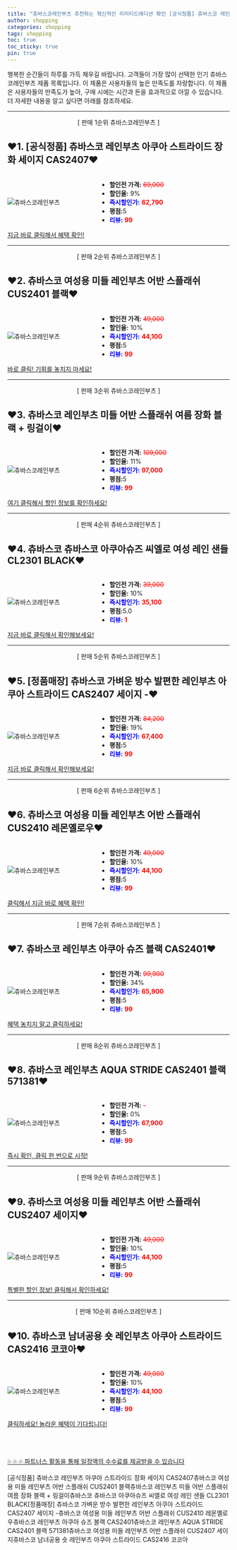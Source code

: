 ```yaml
---
title: "츄바스코레인부츠 추천하는 혁신적인 리미티드에디션 확인 [공식정품] 츄바스코 레인부츠 아쿠아 스트라이드"
author: shopping
categories: shopping
tags: shopping
toc: true
toc_sticky: true
pin: true
---
```

행복한 순간들이 하루를 가득 채우길 바랍니다. 고객들이 가장 많이 선택한 인기 츄바스코레인부츠 제품 목록입니다. 이 제품은 사용자들의 높은 만족도를 자랑합니다. 이 제품은 사용자들의 만족도가 높아, 구매 시에는 시간과 돈을 효과적으로 아낄 수 있습니다. 더 자세한 내용을 알고 싶다면 아래를 참조하세요.

---
<p class="toplist" style="margin: 0 auto; display: block; width: fit-content;">[ 판매 1순위 츄바스코레인부츠 ]</p>

<h2><strong>❤️1. [공식정품] 츄바스코 레인부츠 아쿠아 스트라이드 장화 세이지 CAS2407❤️</strong></h2>

<div style="display: flex; align-items: center;">
    <div style="flex: 0.4;">
        <img src="https://thumbnail7.coupangcdn.com/thumbnails/remote/230x230ex/image/vendor_inventory/5057/9aaad1e5606b0e4374412791ac35fc6846023729f2eafb4305bb2de987a5.jpg" alt="츄바스코레인부츠" style="max-width: 100%;">
    </div>
    <div style="flex: 0.6; margin-left: 10px;">
        <ul>
            <li><strong>할인전 가격:</strong> <del style="color: red;">69,000</del></li>
            <li><strong>할인율:</strong> 9%</li>
            <li><span style='color:blue'><strong>즉시할인가:</strong></span> <span style='color:red'><strong>62,790</strong></span></li>
            <li><strong>평점:</strong>5</li>
            <li><span style='color:blue'><strong>리뷰:</strong></span> <span style='color:red'><strong>99</strong></span></li>
        </ul>
    </div>
</div>
<div class="center">
    <a href="https://selin100587001.github.io?lptag=AF9450613&subid=githubio&pageKey=8105094960&traceid=V0-153&itemId=22937957848&vendorItemId=90542579650" class="myButton">
        지금 바로 클릭해서 혜택 확인!
    </a>
</div>


---
<p class="toplist" style="margin: 0 auto; display: block; width: fit-content;">[ 판매 2순위 츄바스코레인부츠 ]</p>

<h2><strong>❤️2. 츄바스코 여성용 미들 레인부츠 어반 스플래쉬 CUS2401 블랙❤️</strong></h2>

<div style="display: flex; align-items: center;">
    <div style="flex: 0.4;">
        <img src="https://thumbnail9.coupangcdn.com/thumbnails/remote/230x230ex/image/vendor_inventory/2d38/e12b1000497c26ee5192734324f10b14b11c4dbd46214e3ba89ad2510a26.jpg" alt="츄바스코레인부츠" style="max-width: 100%;">
    </div>
    <div style="flex: 0.6; margin-left: 10px;">
        <ul>
            <li><strong>할인전 가격:</strong> <del style="color: red;">49,000</del></li>
            <li><strong>할인율:</strong> 10%</li>
            <li><span style='color:blue'><strong>즉시할인가:</strong></span> <span style='color:red'><strong>44,100</strong></span></li>
            <li><strong>평점:</strong>5</li>
            <li><span style='color:blue'><strong>리뷰:</strong></span> <span style='color:red'><strong>99</strong></span></li>
        </ul>
    </div>
</div>
<div class="center">
    <a href="https://selin100587001.github.io?lptag=AF9450613&subid=githubio&pageKey=8042702912&traceid=V0-153&itemId=22524861831&vendorItemId=89568426771" class="myButton">
        바로 클릭! 기회를 놓치지 마세요!
    </a>
</div>


---
<p class="toplist" style="margin: 0 auto; display: block; width: fit-content;">[ 판매 3순위 츄바스코레인부츠 ]</p>

<h2><strong>❤️3. 츄바스코 레인부츠 미들 어반 스플래쉬 여름 장화 블랙 + 링걸이❤️</strong></h2>

<div style="display: flex; align-items: center;">
    <div style="flex: 0.4;">
        <img src="https://thumbnail10.coupangcdn.com/thumbnails/remote/230x230ex/image/vendor_inventory/7802/ac49a1236fc945f00a33e7c8c5ba5a2de5832e94f0d3e9aa14387d20b2e5.png" alt="츄바스코레인부츠" style="max-width: 100%;">
    </div>
    <div style="flex: 0.6; margin-left: 10px;">
        <ul>
            <li><strong>할인전 가격:</strong> <del style="color: red;">109,000</del></li>
            <li><strong>할인율:</strong> 11%</li>
            <li><span style='color:blue'><strong>즉시할인가:</strong></span> <span style='color:red'><strong>97,000</strong></span></li>
            <li><strong>평점:</strong>5</li>
            <li><span style='color:blue'><strong>리뷰:</strong></span> <span style='color:red'><strong>99</strong></span></li>
        </ul>
    </div>
</div>
<div class="center">
    <a href="https://selin100587001.github.io?lptag=AF9450613&subid=githubio&pageKey=8202590561&traceid=V0-153&itemId=23518239519&vendorItemId=90544616078" class="myButton">
        여기 클릭해서 할인 정보를 확인하세요!
    </a>
</div>


---
<p class="toplist" style="margin: 0 auto; display: block; width: fit-content;">[ 판매 4순위 츄바스코레인부츠 ]</p>

<h2><strong>❤️4. 츄바스코 츄바스코 아쿠아슈즈 씨엘로 여성 레인 샌들 CL2301 BLACK❤️</strong></h2>

<div style="display: flex; align-items: center;">
    <div style="flex: 0.4;">
        <img src="https://thumbnail6.coupangcdn.com/thumbnails/remote/230x230ex/image/vendor_inventory/9779/7f960c53d4155f84fefbd2b4a4a7ffbe4eff9f82011caa117774e4e05179.jpg" alt="츄바스코레인부츠" style="max-width: 100%;">
    </div>
    <div style="flex: 0.6; margin-left: 10px;">
        <ul>
            <li><strong>할인전 가격:</strong> <del style="color: red;">39,000</del></li>
            <li><strong>할인율:</strong> 10%</li>
            <li><span style='color:blue'><strong>즉시할인가:</strong></span> <span style='color:red'><strong>35,100</strong></span></li>
            <li><strong>평점:</strong>5.0</li>
            <li><span style='color:blue'><strong>리뷰:</strong></span> <span style='color:red'><strong>1</strong></span></li>
        </ul>
    </div>
</div>
<div class="center">
    <a href="https://selin100587001.github.io?lptag=AF9450613&subid=githubio&pageKey=7553276648&traceid=V0-153&itemId=19883145420&vendorItemId=87118733978" class="myButton">
        지금 바로 클릭해서 확인해보세요!
    </a>
</div>


---
<p class="toplist" style="margin: 0 auto; display: block; width: fit-content;">[ 판매 5순위 츄바스코레인부츠 ]</p>

<h2><strong>❤️5. [정품매장] 츄바스코 가벼운 방수 발편한 레인부츠 아쿠아 스트라이드 CAS2407 세이지 -❤️</strong></h2>

<div style="display: flex; align-items: center;">
    <div style="flex: 0.4;">
        <img src="https://thumbnail9.coupangcdn.com/thumbnails/remote/230x230ex/image/vendor_inventory/8685/137d4d9768f893066ad970bb31d41d36ce79c914e8e9ade7f8b58c8656b4.jpg" alt="츄바스코레인부츠" style="max-width: 100%;">
    </div>
    <div style="flex: 0.6; margin-left: 10px;">
        <ul>
            <li><strong>할인전 가격:</strong> <del style="color: red;">84,200</del></li>
            <li><strong>할인율:</strong> 19%</li>
            <li><span style='color:blue'><strong>즉시할인가:</strong></span> <span style='color:red'><strong>67,400</strong></span></li>
            <li><strong>평점:</strong>5</li>
            <li><span style='color:blue'><strong>리뷰:</strong></span> <span style='color:red'><strong>99</strong></span></li>
        </ul>
    </div>
</div>
<div class="center">
    <a href="https://selin100587001.github.io?lptag=AF9450613&subid=githubio&pageKey=8207814239&traceid=V0-153&itemId=23548462007&vendorItemId=90574534555" class="myButton">
        지금 바로 클릭해서 확인해보세요!
    </a>
</div>


---
<p class="toplist" style="margin: 0 auto; display: block; width: fit-content;">[ 판매 6순위 츄바스코레인부츠 ]</p>

<h2><strong>❤️6. 츄바스코 여성용 미들 레인부츠 어반 스플래쉬 CUS2410 레몬옐로우❤️</strong></h2>

<div style="display: flex; align-items: center;">
    <div style="flex: 0.4;">
        <img src="https://thumbnail7.coupangcdn.com/thumbnails/remote/230x230ex/image/vendor_inventory/b555/46f281255150579caf5618b1cb7c85131d1114c6c8391dad21a431aa572e.jpg" alt="츄바스코레인부츠" style="max-width: 100%;">
    </div>
    <div style="flex: 0.6; margin-left: 10px;">
        <ul>
            <li><strong>할인전 가격:</strong> <del style="color: red;">49,000</del></li>
            <li><strong>할인율:</strong> 10%</li>
            <li><span style='color:blue'><strong>즉시할인가:</strong></span> <span style='color:red'><strong>44,100</strong></span></li>
            <li><strong>평점:</strong>5</li>
            <li><span style='color:blue'><strong>리뷰:</strong></span> <span style='color:red'><strong>99</strong></span></li>
        </ul>
    </div>
</div>
<div class="center">
    <a href="https://selin100587001.github.io?lptag=AF9450613&subid=githubio&pageKey=8220042021&traceid=V0-153&itemId=23624139996&vendorItemId=90651521306" class="myButton">
        클릭해서 지금 바로 혜택 확인!
    </a>
</div>


---
<p class="toplist" style="margin: 0 auto; display: block; width: fit-content;">[ 판매 7순위 츄바스코레인부츠 ]</p>

<h2><strong>❤️7. 츄바스코 레인부츠 아쿠아 슈즈 블랙 CAS2401❤️</strong></h2>

<div style="display: flex; align-items: center;">
    <div style="flex: 0.4;">
        <img src="https://thumbnail6.coupangcdn.com/thumbnails/remote/230x230ex/image/vendor_inventory/0274/cdbd7046d306e43f4bfc05cc8a9f9b9872e647c738cc18afeeed5f08bf14.jpg" alt="츄바스코레인부츠" style="max-width: 100%;">
    </div>
    <div style="flex: 0.6; margin-left: 10px;">
        <ul>
            <li><strong>할인전 가격:</strong> <del style="color: red;">99,900</del></li>
            <li><strong>할인율:</strong> 34%</li>
            <li><span style='color:blue'><strong>즉시할인가:</strong></span> <span style='color:red'><strong>65,900</strong></span></li>
            <li><strong>평점:</strong>5</li>
            <li><span style='color:blue'><strong>리뷰:</strong></span> <span style='color:red'><strong>99</strong></span></li>
        </ul>
    </div>
</div>
<div class="center">
    <a href="https://selin100587001.github.io?lptag=AF9450613&subid=githubio&pageKey=8239212426&traceid=V0-153&itemId=23712518022&vendorItemId=90737472807" class="myButton">
        혜택 놓치지 말고 클릭하세요!
    </a>
</div>


---
<p class="toplist" style="margin: 0 auto; display: block; width: fit-content;">[ 판매 8순위 츄바스코레인부츠 ]</p>

<h2><strong>❤️8. 츄바스코 레인부츠 AQUA STRIDE CAS2401 블랙 571381❤️</strong></h2>

<div style="display: flex; align-items: center;">
    <div style="flex: 0.4;">
        <img src="https://thumbnail8.coupangcdn.com/thumbnails/remote/230x230ex/image/vendor_inventory/0656/7a19b64d75c3c9cf625e66d117390a59160170465f3e1603872429ed3f04.jpg" alt="츄바스코레인부츠" style="max-width: 100%;">
    </div>
    <div style="flex: 0.6; margin-left: 10px;">
        <ul>
            <li><strong>할인전 가격:</strong> <del style="color: red;">-</del></li>
            <li><strong>할인율:</strong> 0%</li>
            <li><span style='color:blue'><strong>즉시할인가:</strong></span> <span style='color:red'><strong>67,900</strong></span></li>
            <li><strong>평점:</strong>5</li>
            <li><span style='color:blue'><strong>리뷰:</strong></span> <span style='color:red'><strong>99</strong></span></li>
        </ul>
    </div>
</div>
<div class="center">
    <a href="https://selin100587001.github.io?lptag=AF9450613&subid=githubio&pageKey=8120542465&traceid=V0-153&itemId=23033818191&vendorItemId=90067572674" class="myButton">
        즉시 확인, 클릭 한 번으로 시작!
    </a>
</div>


---
<p class="toplist" style="margin: 0 auto; display: block; width: fit-content;">[ 판매 9순위 츄바스코레인부츠 ]</p>

<h2><strong>❤️9. 츄바스코 여성용 미들 레인부츠 어반 스플래쉬 CUS2407 세이지❤️</strong></h2>

<div style="display: flex; align-items: center;">
    <div style="flex: 0.4;">
        <img src="https://thumbnail7.coupangcdn.com/thumbnails/remote/230x230ex/image/vendor_inventory/b555/46f281255150579caf5618b1cb7c85131d1114c6c8391dad21a431aa572e.jpg" alt="츄바스코레인부츠" style="max-width: 100%;">
    </div>
    <div style="flex: 0.6; margin-left: 10px;">
        <ul>
            <li><strong>할인전 가격:</strong> <del style="color: red;">49,000</del></li>
            <li><strong>할인율:</strong> 10%</li>
            <li><span style='color:blue'><strong>즉시할인가:</strong></span> <span style='color:red'><strong>44,100</strong></span></li>
            <li><strong>평점:</strong>5</li>
            <li><span style='color:blue'><strong>리뷰:</strong></span> <span style='color:red'><strong>99</strong></span></li>
        </ul>
    </div>
</div>
<div class="center">
    <a href="https://selin100587001.github.io?lptag=AF9450613&subid=githubio&pageKey=8220041929&traceid=V0-153&itemId=23624139683&vendorItemId=90651522321" class="myButton">
        특별한 할인 정보! 클릭해서 확인하세요!
    </a>
</div>


---
<p class="toplist" style="margin: 0 auto; display: block; width: fit-content;">[ 판매 10순위 츄바스코레인부츠 ]</p>

<h2><strong>❤️10. 츄바스코 남녀공용 숏 레인부츠 아쿠아 스트라이드 CAS2416 코코아❤️</strong></h2>

<div style="display: flex; align-items: center;">
    <div style="flex: 0.4;">
        <img src="https://thumbnail8.coupangcdn.com/thumbnails/remote/230x230ex/image/vendor_inventory/547d/f49fd5c7bdbcea8bd3bed3c2bb185952b61038d38606dbfe7b8cc46499f6.jpg" alt="츄바스코레인부츠" style="max-width: 100%;">
    </div>
    <div style="flex: 0.6; margin-left: 10px;">
        <ul>
            <li><strong>할인전 가격:</strong> <del style="color: red;">49,000</del></li>
            <li><strong>할인율:</strong> 10%</li>
            <li><span style='color:blue'><strong>즉시할인가:</strong></span> <span style='color:red'><strong>44,100</strong></span></li>
            <li><strong>평점:</strong>5</li>
            <li><span style='color:blue'><strong>리뷰:</strong></span> <span style='color:red'><strong>99</strong></span></li>
        </ul>
    </div>
</div>
<div class="center">
    <a href="https://selin100587001.github.io?lptag=AF9450613&subid=githubio&pageKey=8042703060&traceid=V0-153&itemId=22524862419&vendorItemId=89568425747" class="myButton">
        클릭하세요! 놀라운 혜택이 기다립니다!
    </a>
</div>

<br><br><br>[💦 💦 💦 파트너스 활동을 통해 일정액의 수수료를 제공받을 수 있습니다](https://link.coupang.com/a/bcpT2c)<br><br>[공식정품] 츄바스코 레인부츠 아쿠아 스트라이드 장화 세이지 CAS2407츄바스코 여성용 미들 레인부츠 어반 스플래쉬 CUS2401 블랙츄바스코 레인부츠 미들 어반 스플래쉬 여름 장화 블랙 + 링걸이츄바스코 츄바스코 아쿠아슈즈 씨엘로 여성 레인 샌들 CL2301 BLACK[정품매장] 츄바스코 가벼운 방수 발편한 레인부츠 아쿠아 스트라이드 CAS2407 세이지 -츄바스코 여성용 미들 레인부츠 어반 스플래쉬 CUS2410 레몬옐로우츄바스코 레인부츠 아쿠아 슈즈 블랙 CAS2401츄바스코 레인부츠 AQUA STRIDE CAS2401 블랙 571381츄바스코 여성용 미들 레인부츠 어반 스플래쉬 CUS2407 세이지츄바스코 남녀공용 숏 레인부츠 아쿠아 스트라이드 CAS2416 코코아